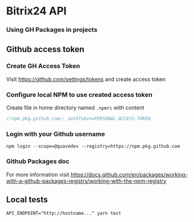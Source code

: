 # Bitrix24 API

### Using GH Packages in projects

## Github access token

### Create GH Access Token

Visit https://github.com/settings/tokens and create access token

### Configure local NPM to use created access token

Create file in home directory named `.npmrc` with content

```javascript
//npm.pkg.github.com/:_authToken=PERSONAL-ACCESS-TOKEN
```

### Login with your Github username

```shell
npm login --scope=@quavedev --registry=https://npm.pkg.github.com
```

### Github Packages doc

For more information visit
https://docs.github.com/en/packages/working-with-a-github-packages-registry/working-with-the-npm-registry

## Local tests

```shell
API_ENDPOINT="http://hostname..." yarn test 
```
